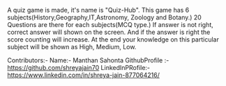 A quiz game is made, it's name is "Quiz-Hub". 
This game has 6 subjects(History,Geography,IT,Astronomy, Zoology and Botany.) 
20 Questions are there for each subjects(MCQ type.) 
If answer is not right, correct answer will shown on the screen.
And if the answer is right the score counting will increase. 
At the end your knowledge on this particular subject will be shown as High, Medium, Low.

Contributors:- 
Name:- Manthan Sahonta
GithubProfile :- https://github.com/shreyajain70
LinkedInPRofile:- https://www.linkedin.com/in/shreya-jain-877064216/
